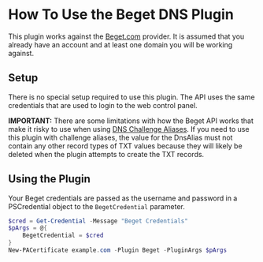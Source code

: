 # How To Use the Beget DNS Plugin

This plugin works against the [Beget.com](https://beget.com/) provider. It is assumed that you already have an account and at least one domain you will be working against.

## Setup

There is no special setup required to use this plugin. The API uses the same credentials that are used to login to the web control panel.

**IMPORTANT:** There are some limitations with how the Beget API works that make it risky to use when using [DNS Challenge Aliases](https://github.com/rmbolger/Posh-ACME/blob/main/Tutorial.md#advanced-dns-challenge-aliases). If you need to use this plugin with challenge aliases, the value for the DnsAlias must not contain any other record types of TXT values because they will likely be deleted when the plugin attempts to create the TXT records.

## Using the Plugin

Your Beget credentials are passed as the username and password in a PSCredential object to the `BegetCredential` parameter.

```powershell
$cred = Get-Credential -Message "Beget Credentials"
$pArgs = @{
    BegetCredential = $cred
}
New-PACertificate example.com -Plugin Beget -PluginArgs $pArgs
```
